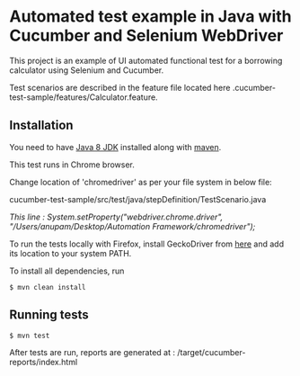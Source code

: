 # Automated test example in Java with Cucumber and Selenium WebDriver #

This project is an example of UI automated functional test for a borrowing calculator using Selenium and Cucumber.

Test scenarios are described in the feature file located here .cucumber-test-sample/features/Calculator.feature.


## Installation ##

You need to have [Java 8 JDK](https://www.oracle.com/technetwork/java/javase/downloads/jdk8-downloads-2133151.html) installed along with [maven](https://maven.apache.org/download.cgi).

This test runs in Chrome browser. 

Change location of 'chromedriver' as per your file system in below file:

cucumber-test-sample/src/test/java/stepDefinition/TestScenario.java

*This line : System.setProperty("webdriver.chrome.driver", "/Users/anupam/Desktop/Automation Framework/chromedriver");*


To run the tests locally with Firefox, install GeckoDriver from [here](https://github.com/mozilla/geckodriver/releases) and add its location to your system PATH.

To install all dependencies, run 

```console
$ mvn clean install
```

## Running tests ##

```console
$ mvn test
```

After tests are run, reports are generated at : /target/cucumber-reports/index.html
